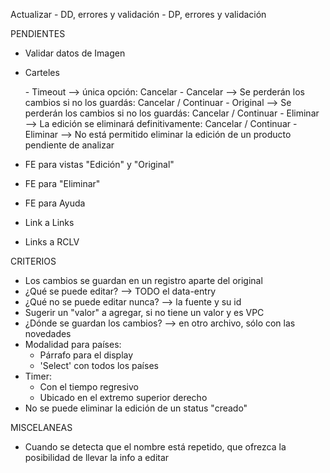 Actualizar
	- DD, errores y validación
	- DP, errores y validación


PENDIENTES
- Validar datos de Imagen

- Carteles
	<div id="tapar-el-fondo"></div>
	- Timeout	--> única opción: Cancelar
	- Cancelar	--> Se perderán los cambios si no los guardás: Cancelar / Continuar
	- Original	--> Se perderán los cambios si no los guardás: Cancelar / Continuar
	- Eliminar	--> La edición se eliminará definitivamente: Cancelar / Continuar
	- Eliminar	--> No está permitido eliminar la edición de un producto pendiente de analizar

- FE para vistas "Edición" y "Original"
- FE para "Eliminar"
- FE para Ayuda
- Link a Links
- Links a RCLV

CRITERIOS
- Los cambios se guardan en un registro aparte del original
- ¿Qué se puede editar? --> TODO el data-entry
- ¿Qué no se puede editar nunca? --> la fuente y su id
- Sugerir un "valor" a agregar, si no tiene un valor y es VPC
- ¿Dónde se guardan los cambios? --> en otro archivo, sólo con las novedades
- Modalidad para países: 
	- Párrafo para el display
	- 'Select' con todos los países
- Timer:
	- Con el tiempo regresivo
	- Ubicado en el extremo superior derecho
- No se puede eliminar la edición de un status "creado"

MISCELANEAS
- Cuando se detecta que el nombre está repetido, que ofrezca la posibilidad de llevar la info a editar
